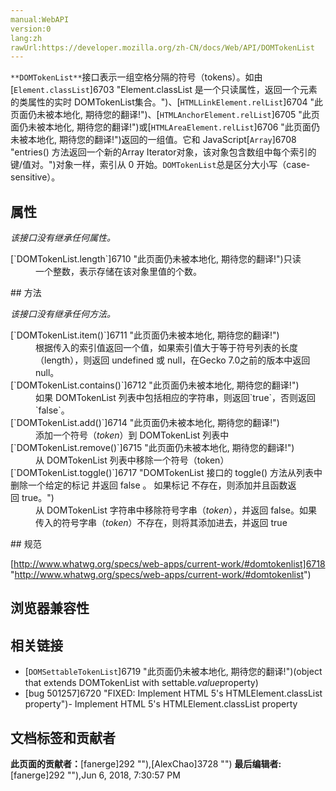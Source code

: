```yaml
---
manual:WebAPI
version:0
lang:zh
rawUrl:https://developer.mozilla.org/zh-CN/docs/Web/API/DOMTokenList
---
```






`**DOMTokenList**`接口表示一组空格分隔的符号（tokens）。如由[`Element.classList`]6703 "Element.classList 是一个只读属性，返回一个元素的类属性的实时 DOMTokenList集合。")、[`HTMLLinkElement.relList`]6704 "此页面仍未被本地化, 期待您的翻译!")、[`HTMLAnchorElement.relList`]6705 "此页面仍未被本地化, 期待您的翻译!")或[`HTMLAreaElement.relList`]6706 "此页面仍未被本地化, 期待您的翻译!")返回的一组值。它和 JavaScript[`Array`]6708 "entries() 方法返回一个新的Array Iterator对象，该对象包含数组中每个索引的键/值对。")对象一样，索引从 0 开始。`DOMTokenList`总是区分大小写（case-sensitive）。


## 属性<a name="属性"></a>


<em>该接口没有继承任何属性。</em>

<dl><dt>[`DOMTokenList.length`]6710 "此页面仍未被本地化, 期待您的翻译!")只读</dt><dd>一个整数，表示存储在该对象里值的个数。</dd></dl>
## 方法<a name="方法"></a>


<em>该接口没有继承任何方法。</em>

<dl><dt>[`DOMTokenList.item()`]6711 "此页面仍未被本地化, 期待您的翻译!")</dt><dd>根据传入的索引值返回一个值，如果索引值大于等于符号列表的长度（length），则返回 undefined 或 null，在Gecko 7.0之前的版本中返回 null。</dd><dt>[`DOMTokenList.contains()`]6712 "此页面仍未被本地化, 期待您的翻译!")</dt><dd>如果 DOMTokenList 列表中包括相应的字符串，则返回`true`，否则返回`false`。</dd><dt>[`DOMTokenList.add()`]6714 "此页面仍未被本地化, 期待您的翻译!")</dt><dd>添加一个符号（<em>token</em>）到 DOMTokenList 列表中</dd><dt>[`DOMTokenList.remove()`]6715 "此页面仍未被本地化, 期待您的翻译!")</dt><dd>从 DOMTokenList 列表中移除一个符号（token）</dd><dt>[`DOMTokenList.toggle()`]6717 "DOMTokenList 接口的 toggle() 方法从列表中删除一个给定的标记 并返回 false 。 如果标记 不存在，则添加并且函数返回 true。")</dt><dd>从 DOMTokenList 字符串中移除符号字串（<em>token</em>），并返回 false。如果传入的符号字串（<em>token</em>）不存在，则将其添加进去，并返回 true</dd></dl>
## 规范<a name="规范"></a>


[http://www.whatwg.org/specs/web-apps/current-work/#domtokenlist]6718 "http://www.whatwg.org/specs/web-apps/current-work/#domtokenlist")


## 浏览器兼容性<a name="浏览器兼容性"></a>





## 相关链接<a name="相关链接"></a>

* [`DOMSettableTokenList`]6719 "此页面仍未被本地化, 期待您的翻译!")(object that extends DOMTokenList with settable<em>.value</em>property)
* [bug 501257]6720 "FIXED: Implement HTML 5's HTMLElement.classList property")- Implement HTML 5&#39;s HTMLElement.classList property



## 文档标签和贡献者
**此页面的贡献者：**[fanerge]292 ""),[AlexChao]3728 "")
**最后编辑者:**[fanerge]292 ""),<time>Jun 6, 2018, 7:30:57 PM</time>



